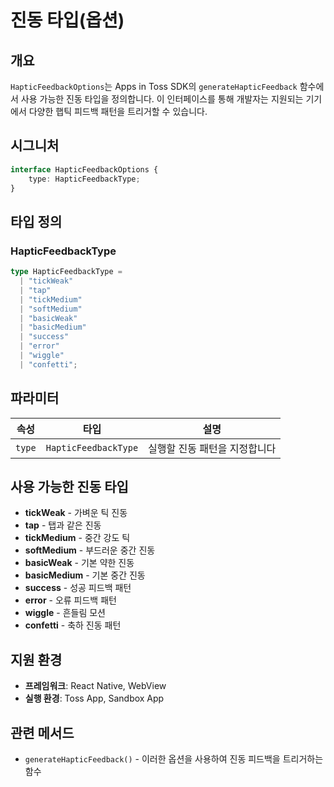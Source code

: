 # 진동 타입(옵션)

## 개요

`HapticFeedbackOptions`는 Apps in Toss SDK의 `generateHapticFeedback` 함수에서 사용 가능한 진동 타입을 정의합니다. 이 인터페이스를 통해 개발자는 지원되는 기기에서 다양한 햅틱 피드백 패턴을 트리거할 수 있습니다.

## 시그니처

```typescript
interface HapticFeedbackOptions {
    type: HapticFeedbackType;
}
```

## 타입 정의

### HapticFeedbackType

```typescript
type HapticFeedbackType =
  | "tickWeak"
  | "tap"
  | "tickMedium"
  | "softMedium"
  | "basicWeak"
  | "basicMedium"
  | "success"
  | "error"
  | "wiggle"
  | "confetti";
```

## 파라미터

| 속성 | 타입 | 설명 |
|-----|------|------|
| `type` | `HapticFeedbackType` | 실행할 진동 패턴을 지정합니다 |

## 사용 가능한 진동 타입

- **tickWeak** - 가벼운 틱 진동
- **tap** - 탭과 같은 진동
- **tickMedium** - 중간 강도 틱
- **softMedium** - 부드러운 중간 진동
- **basicWeak** - 기본 약한 진동
- **basicMedium** - 기본 중간 진동
- **success** - 성공 피드백 패턴
- **error** - 오류 피드백 패턴
- **wiggle** - 흔들림 모션
- **confetti** - 축하 진동 패턴

## 지원 환경

- **프레임워크**: React Native, WebView
- **실행 환경**: Toss App, Sandbox App

## 관련 메서드

- `generateHapticFeedback()` - 이러한 옵션을 사용하여 진동 피드백을 트리거하는 함수
